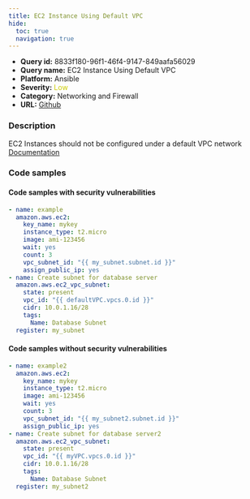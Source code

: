 ```yaml
---
title: EC2 Instance Using Default VPC
hide:
  toc: true
  navigation: true
---
```


<style>
  .highlight .hll {
    background-color: #ff171742;
  }
  .md-content {
    max-width: 1100px;
    margin: 0 auto;
  }
</style>

-   **Query id:** 8833f180-96f1-46f4-9147-849aafa56029
-   **Query name:** EC2 Instance Using Default VPC
-   **Platform:** Ansible
-   **Severity:** <span style="color:#CC0">Low</span>
-   **Category:** Networking and Firewall
-   **URL:** [Github](https://github.com/Checkmarx/kics/tree/master/assets/queries/ansible/aws/ec2_instance_using_default_vpc)

### Description
EC2 Instances should not be configured under a default VPC network<br>
[Documentation](https://docs.ansible.com/ansible/latest/collections/amazon/aws/ec2_module.html#parameter-vpc_subnet_id)

### Code samples
#### Code samples with security vulnerabilities
```yaml title="Positive test num. 1 - yaml file" hl_lines="8"
- name: example
  amazon.aws.ec2:
    key_name: mykey
    instance_type: t2.micro
    image: ami-123456
    wait: yes
    count: 3
    vpc_subnet_id: "{{ my_subnet.subnet.id }}"
    assign_public_ip: yes
- name: Create subnet for database server
  amazon.aws.ec2_vpc_subnet:
    state: present
    vpc_id: "{{ defaultVPC.vpcs.0.id }}"
    cidr: 10.0.1.16/28
    tags:
      Name: Database Subnet
  register: my_subnet

```


#### Code samples without security vulnerabilities
```yaml title="Negative test num. 1 - yaml file"
- name: example2
  amazon.aws.ec2:
    key_name: mykey
    instance_type: t2.micro
    image: ami-123456
    wait: yes
    count: 3
    vpc_subnet_id: "{{ my_subnet2.subnet.id }}"
    assign_public_ip: yes
- name: Create subnet for database server2
  amazon.aws.ec2_vpc_subnet:
    state: present
    vpc_id: "{{ myVPC.vpcs.0.id }}"
    cidr: 10.0.1.16/28
    tags:
      Name: Database Subnet
  register: my_subnet2

```
